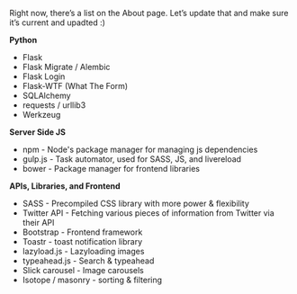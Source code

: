 Right now, there’s a list on the About page. Let’s update that and make sure it’s current and upadted :)

**Python**
- Flask
- Flask Migrate / Alembic
- Flask Login
- Flask-WTF (What The Form)
- SQLAlchemy
- requests / urllib3
- Werkzeug

**Server Side JS**
- npm - Node's package manager for managing js dependencies
- gulp.js - Task automator, used for SASS, JS, and livereload
- bower - Package manager for frontend libraries

**APIs, Libraries, and Frontend**
- SASS - Precompiled CSS library with more power & flexibility
- Twitter API - Fetching various pieces of information from Twitter via their API
- Bootstrap - Frontend framework
- Toastr - toast notification library
- lazyload.js - Lazyloading images
- typeahead.js - Search & typeahead
- Slick carousel - Image carousels
- Isotope / masonry - sorting & filtering